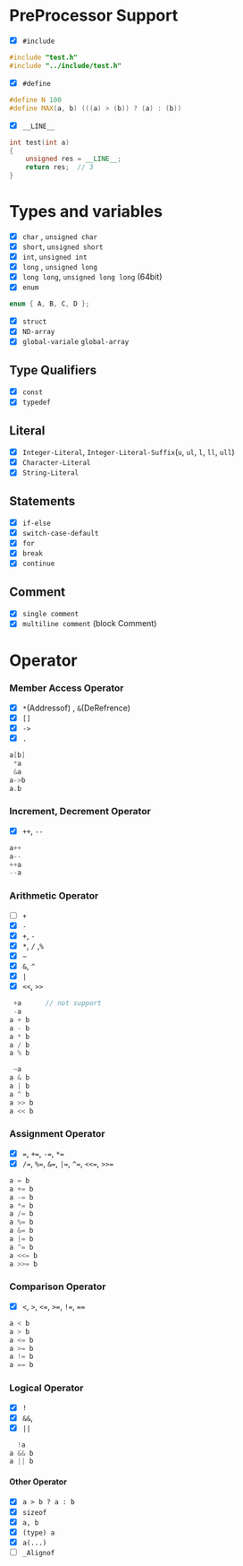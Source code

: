 # PreProcessor Support
- [x] `#include`
```c++
#include "test.h"
#include "../include/test.h"
```
- [x] `#define` 
```c++
#define N 100
#define MAX(a, b) (((a) > (b)) ? (a) : (b))
```
- [x] `__LINE__`
```c++
int test(int a)
{
	unsigned res = __LINE__; 
	return res;  // 3
}
```

# Types and variables
+ [x] `char` , `unsigned char`
+ [x] `short`, `unsigned short`
+ [x] `int`, `unsigned int`
+ [x] `long` , `unsigned long`
+ [x] `long long`,  `unsigned long long` (64bit)
+ [x] `enum`
```c++
enum { A, B, C, D };
```
- [x] `struct`
- [x] `ND-array`
- [x] `global-variale` `global-array`

## Type Qualifiers
- [x] `const`
- [x] `typedef`

## Literal
- [x] `Integer-Literal`, `Integer-Literal-Suffix`(`u`, `ul`, `l`, `ll`, `ull`)
- [x] `Character-Literal`
- [x] `String-Literal`

## Statements
- [x] `if-else`
- [x] `switch-case-default`
- [x] `for`
- [x] `break`
- [x] `continue`

## Comment
- [x] `single comment`
- [x] `multiline comment` (block Comment)

# Operator

### Member Access Operator
- [x] `*`(Addressof) , `&`(DeRefrence)
- [x] `[]`
- [x] `->`
- [x] `.`

```cpp
a[b]
 *a
 &a
a->b
a.b
```

### Increment, Decrement Operator
- [x] `++`, `--`
```cpp
a++
a--
++a
--a
```

### Arithmetic Operator
- [ ] `+`
- [x] `-`
- [x] `+`, `-` 
- [x] `*`, `/` ,`%`
- [x] `~`
- [x] `&`, `^`
- [x] `|`
- [x] `<<`, `>>`
```c++
 +a      // not support
 -a
a + b 
a - b
a * b
a / b
a % b

 ~a      
a & b
a | b    
a ^ b
a >> b
a << b
```

### Assignment Operator
- [x] `=`, `+=`, `-=`, `*=`
- [x] `/=`, `%=`, `&=`, `|=`, `^=`, `<<=`, `>>=`
```c++
a = b
a += b
a -= b
a *= b
a /= b
a %= b
a &= b
a |= b
a ^= b
a <<= b
a >>= b
```

### Comparison Operator
- [x] `<`, `>`, `<=`, `>=`, `!=`, `==`
```cpp
a < b
a > b
a <= b
a >= b
a != b
a == b
```


### Logical Operator
- [x] `!`
- [x] `&&`, 
- [x] `||`
```cpp
  !a
a && b
a || b
```

#### Other Operator
- [x] `a > b ? a : b`
- [x] `sizeof`
- [x] `a, b` 
- [x] `(type) a`
- [x] `a(...)`
- [ ] `_Alignof`
